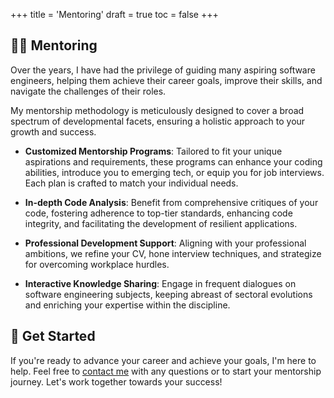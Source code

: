 +++
title = 'Mentoring'
draft = true
toc = false
+++

## 💪🏻 Mentoring

Over the years, I have had the privilege of guiding many aspiring software engineers,
helping them achieve their career goals, improve their skills, and navigate the challenges
of their roles.

My mentorship methodology is meticulously designed to cover a broad spectrum of developmental facets,
ensuring a holistic approach to your growth and success.

- **Customized Mentorship Programs**: Tailored to fit your unique aspirations and requirements,
    these programs can enhance your coding abilities, introduce you to emerging tech, or equip you
    for job interviews. Each plan is crafted to match your individual needs.

- **In-depth Code Analysis**: Benefit from comprehensive critiques of your code, fostering adherence
    to top-tier standards, enhancing code integrity, and facilitating the development of resilient
    applications.

- **Professional Development Support**: Aligning with your professional ambitions, we refine your CV,
    hone interview techniques, and strategize for overcoming workplace hurdles.

- **Interactive Knowledge Sharing**: Engage in frequent dialogues on software engineering subjects,
    keeping abreast of sectoral evolutions and enriching your expertise within the discipline.

## 🚀 Get Started

If you're ready to advance your career and achieve your goals, I'm here to help.
Feel free to [contact me](contact.md) with any questions or to start your mentorship journey.
Let's work together towards your success!
